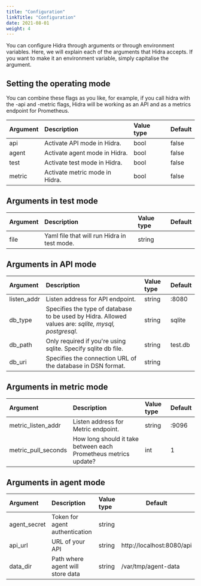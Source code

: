 ```yaml
---
title: "Configuration"
linkTitle: "Configuration"
date: 2021-08-01
weight: 4
---
```

You can configure Hidra through arguments or through environment variables. Here, we will explain each of the arguments that Hidra accepts. If you want to make it an environment variable, simply capitalise the argument.

## Setting the operating mode
You can combine these flags as you like, for example, if you call hidra with the -api and -metric flags, Hidra will be working as an API and as a metrics endpoint for Prometheus.

| Argument | Description    | Value type | Default |
|:----------|:-------------|:------------| -------- |
| api      | Activate API mode in Hidra. | bool | false |
| agent    | Activate agent mode in Hidra. | bool | false |
| test     | Activate test mode in Hidra. | bool | false |
| metric     | Activate metric mode in Hidra. | bool | false |

## Arguments in test mode
| Argument | Description    | Value type | Default |
|:----------|:-------------|:------------|---------|
| file      | Yaml file that will run Hidra in test mode. | string | |

## Arguments in API mode
| Argument | Description   | Value type | Default |
|:----------|:-------------|:------------|--------|
| listen_addr  | Listen address for API endpoint. | string | :8080 |
| db_type  | Specifies the type of database to be used by Hidra. Allowed values are: *sqlite, mysql, postgresql*. | string | sqlite |
| db_path  | Only required if you're using sqlite. Specify sqlite db file. | string | test.db |
| db_uri  | Specifies the connection URL of the database in DSN format. | string |  |

## Arguments in metric mode
| Argument | Description   | Value type | Default |
|:----------|:-------------|:------------|--------|
| metric_listen_addr  | Listen address for Metric endpoint. | string | :9096 |
| metric_pull_seconds  | How long should it take between each Prometheus metrics update? | int | 1 |

## Arguments in agent mode
| Argument | Description   | Value type | Default |
|:----------|:-------------|:------------|--------|
| agent_secret  | Token for agent authentication | string |  |
| api_url  | URL of your API | string | http://localhost:8080/api |
| data_dir  | Path where agent will store data | string | /var/tmp/agent-data |
